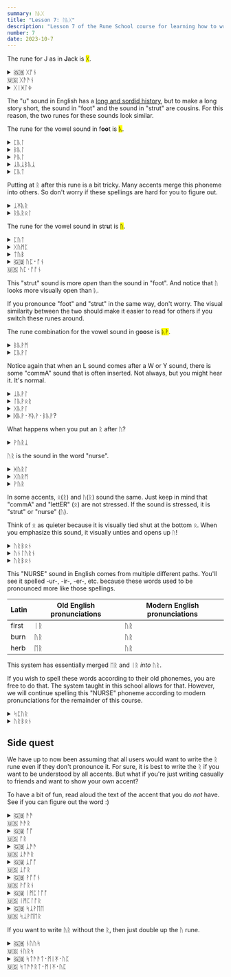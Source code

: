 ```yaml
---
summary: ᚢᚣᚷ
title: "Lesson 7: ᚢᚣᚷ"
description: "Lesson 7 of the Rune School course for learning how to write Modern English with the Anglo-Saxon futhorc"
number: 7
date: 2023-10-7
---
```


The rune for J as in <strong>J</strong>ack is <mark>ᚷ</mark>.

<details>
    <summary>🇬🇧 ᚷᚩᚾ<br>🇺🇸 ᚷᚫᚫᚾ</summary>
    <p>John</p>
</details>

<details>
    <summary>ᚷᛁᚸᛚᛄ</summary>
    <p>jiggly</p>
</details>

The "u" sound in English has a [long and sordid history](https://en.wikipedia.org/wiki/Phonological_history_of_English_close_back_vowels), but to make a long story short, the sound in "foot" and the sound in "strut" are cousins. For this reason, the two runes for these sounds look similar.

The rune for the vowel sound in f<strong>oo</strong>t is <mark>ᚣ</mark>.

<details>
    <summary>ᛈᚣᛚ</summary>
    <p>pull</p>
</details>

<details>
    <summary>ᛒᚣᛚ</summary>
    <p>bull</p>
</details>

<details>
    <summary>ᚹᚣᛚ</summary>
    <p>wool</p>
</details>

<details>
    <summary>ᛣᚣᛣᛒᚣᛣ</summary>
    <p>cookbook</p>
</details>

<details>
    <summary>ᛈᚣᛏ</summary>
    <p>put</p>
</details>

Putting at ᚱ after this rune is a bit tricky. Many accents merge this phoneme into others. So don't worry if these spellings are hard for you to figure out.

<details>
    <summary>ᛣᛡᚣᚱ</summary>
    <p>cure</p>
</details>

<details>
    <summary>ᚱᚣᚱᛟᛚ</summary>
    <p>rural</p>
</details>

The rune for the vowel sound in str<strong>u</strong>t is <mark>ᚢ</mark>.

<details>
    <summary>ᛈᚢᛏ</summary>
    <p>putt</p>
</details>

<details>
    <summary>ᚷᚢᛗᛈ</summary>
    <p>jump</p>
</details>

<details>
    <summary>ᛏᚢᛒ</summary>
    <p>tub</p>
</details>

<details>
    <summary>🇬🇧 ᚢᛈ᛫​ᚩᚾ<br>🇺🇸 ᚢᛈ᛫​ᚩᚩᚾ</summary>
    <p>up on</p>
</details>

This "strut" sound is more *open* than the sound in "foot". And notice that ᚢ looks more visually open than ᚣ.

If you pronounce "foot" and "strut" in the same way, don't worry. The visual similarity between the two should make it easier to read for others if you switch these runes around.

The rune combination for the vowel sound in g<strong>oo</strong>se is <mark>ᚣᚹ</mark>.

<details>
    <summary>ᛒᚣᚹᛗ</summary>
    <p>boom</p>
</details>

<details>
    <summary>ᛈᚣᚹᛚ</summary>
    <p>pool</p>
</details>

Notice again that when an L sound comes after a W or Y sound, there is some "commA" sound that is often inserted. Not always, but you might hear it. It's normal.

<details>
    <summary>ᛣᚣᚹᛚ</summary>
    <p>cool</p>
</details>

<details>
    <summary>ᛚᚣᚹᛟᚱ</summary>
    <p>lure</p>
</details>

<details>
    <summary>ᚷᚣᚹᛚ</summary>
    <p>jewel</p>
</details>

<details>
    <summary>ᛞᚣᚹ᛫​ᛡᚣᚹ᛫​ᛒᚣᚹ?</summary>
    <p>Do you boo?</p>
</details>

What happens when you put an ᚱ after ᚢ? 

<details>
    <summary>ᚹᚢᚱᛣ</summary>
    <p>work</p>
</details>

ᚢᚱ is the sound in the word "nurse".

<details>
    <summary>ᚸᚢᚱᛚ</summary>
    <p>girl</p>
</details>

<details>
    <summary>ᚷᚢᚱᛗ</summary>
    <p>germ</p>
</details>

<details>
    <summary>ᚹᚢᚱ</summary>
    <p>were</p>
</details>

In some accents, ᛟ(ᚱ) and ᚢ(ᚱ) sound the same. Just keep in mind that "commA" and "lettER" (ᛟ) are not stressed. If the sound is stressed, it is "strut" or "nurse" (ᚢ).

Think of ᛟ as quieter because it is visually tied shut at the bottom ᛟ. When you emphasize this sound, it visually unties and opens up ᚢ!

<details>
    <summary>ᚢᚱᛒᛟᚾ</summary>
    <p>urban</p>
</details>

<details>
    <summary>ᚢᚾᛚᚢᚱᚾ</summary>
    <p>unlearn</p>
</details>

<details>
    <summary>ᚢᚱᛒᛟᚾ</summary>
    <p>urban</p>
</details>

This "NURSE" sound in English comes from multiple different paths. You'll see it spelled -ur-, -ir-, -er-, etc. because these words used to be pronounced more like those spellings. 

| Latin | Old English pronunciations | Modern English pronunciations |
| --- | --- | --- |
| first | ᛁᚱ | ᚢᚱ |
| burn | ᚢᚱ | ᚢᚱ |
| herb | ᛖᚱ | ᚢᚱ |

This system has essentially merged ᛖᚱ and ᛁᚱ *into* ᚢᚱ. 

If you wish to spell these words according to their old phonemes, you are free to do that. The system taught in this school allows for that. However, we will continue spelling this "NURSE" phoneme according to modern pronunciations for the remainder of this course.

<details>
    <summary>ᛋᛈᚢᚱ</summary>
    <p>spur</p>
</details>

<details>
    <summary>ᚢᚱᛒᛟᚾ</summary>
    <p>urban</p>
</details>

## Side quest

We have up to now been assuming that all users would want to write the ᚱ rune even if they don't pronounce it. For sure, it is best to write the ᚱ if you want to be understood by all accents. But what if you're just writing casually to friends and want to show your own accent?

To have a bit of fun, read aloud the text of the accent that you do *not* have. See if you can figure out the word :) 

<details>
    <summary>🇬🇧 ᚫᚫ<br>🇺🇸 ᚫᚫᚱ</summary>
    <p>are</p>
</details>

<details>
    <summary>🇬🇧 ᚩᚩ<br>🇺🇸 ᚩᚱ</summary>
    <p>or / ore / awe (if you're British)</p>
</details>

<details>
    <summary>🇬🇧 ᛣᚫᚫ<br>🇺🇸 ᛣᚫᚫᚱ</summary>
    <p>car</p>
</details>

<details>
    <summary>🇬🇧 ᛣᚩᚩ<br>🇺🇸 ᛣᚩᚱ</summary>
    <p>core / caw (if you're British)</p>
</details>

<details>
    <summary>🇬🇧 ᚹᚩᚩᚾ<br>🇺🇸 ᚹᚩᚱᚾ</summary>
    <p>warn / worn</p>
</details>

<details>
    <summary>🇬🇧 ᛁᛗᛈᛚᚩᚩ<br>🇺🇸 ᛁᛗᛈᛚᚩᚱ</summary>
    <p>implore</p>
</details>

<details>
    <summary>🇬🇧 ᛋᛣᚹᛖᛖ<br>🇺🇸 ᛋᛣᚹᛖᛖᚱ</summary>
    <p>square</p>
</details>

If you want to write ᚢᚱ without the ᚱ, then just double up the ᚢ rune.

<details>
    <summary>🇬🇧 ᚾᚢᚢᛋ<br>🇺🇸 ᚾᚢᚱᛋ</summary>
    <p>nurse</p>
</details>

<details>
    <summary>🇬🇧 ᛋᛏᚫᚫᛏ᛫ᛗᛁᛡ᛫ᚢᛈ<br>🇺🇸 ᛋᛏᚫᚫᚱᛏ᛫ᛗᛁᛡ᛫ᚢᛈ</summary>
    <p>start me up</p>
</details>

